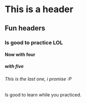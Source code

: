 # This is a header
## Fun headers
### Is good to practice LOL
#### Now with four
##### with five #
###### This is the last one, i promise :P

Is good to learn while you practiced.
